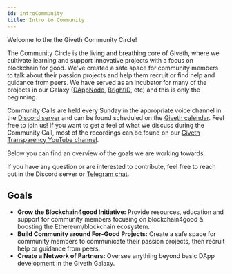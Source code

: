 ```yaml
---
id: introCommunity
title: Intro to Community
---
```


Welcome to the the Giveth Community Circle!

The Community Circle is the living and breathing core of Giveth, where we cultivate learning and support innovative projects with a focus on blockchain for good. We've created a safe space for community members to talk about their passion projects and help them recruit or find help and guidance from peers. We have served as an incubator for many of the projects in our Galaxy ([DAppNode](https://dappnode.io/), [BrightID]((https://www.brightid.org/)), etc) and this is only the beginning.

Community Calls are held every Sunday in the appropriate voice channel in the [Discord server](https://discord.gg/DAFkKdkykr) and can be found scheduled on the [Giveth calendar](https://calendar.giveth.io/). Feel free to join us! If you want to get a feel of what we discuss during the Community Call, most of the recordings can be found on our [Giveth Transparency YouTube channel]([https://](https://www.youtube.com/channel/UCdqmP4axeI1hNmX20aZsOwg)).

Below you can find an overview of the goals we are working towards.

If you have any question or are interested to contribute, feel free to reach out in the Discord server or [Telegram chat](https://t.me/Givethio).

## Goals
* **Grow the Blockchain4good Initiative:** Provide resources, education and support for community members focusing on blockchain4good & boosting the Ethereum/blockchain ecosystem.
* **Build Community around For-Good Projects:** Create a safe space for community members to communicate their passion projects, then recruit help or guidance from peers.
* **Create a Network of Partners:** Oversee anything beyond basic DApp development in the Giveth Galaxy.
